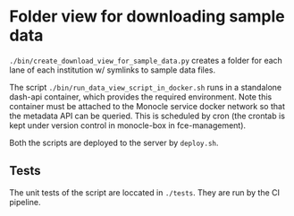 # Folder view for downloading sample data

`./bin/create_download_view_for_sample_data.py` creates a folder for each lane of each institution w/ symlinks to sample data files.

The script `./bin/run_data_view_script_in_docker.sh` runs in a standalone dash-api container, which provides the required environment. Note this container must be attached to the Monocle service docker network so that the metadata API can be queried.  This is scheduled by cron (the crontab is kept under version control in monocle-box in fce-management).

Both the scripts are deployed to the server by `deploy.sh`.

## Tests

The unit tests of the script are loccated in `./tests`. They are run by the CI pipeline.
